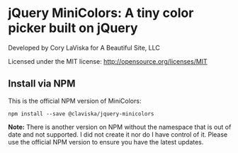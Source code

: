 # jQuery MiniColors: A tiny color picker built on jQuery

Developed by Cory LaViska for A Beautiful Site, LLC

Licensed under the MIT license: http://opensource.org/licenses/MIT

## Install via NPM

This is the official NPM version of MiniColors:

```
npm install --save @claviska/jquery-minicolors
```

**Note:** There is another version on NPM without the namespace that is out of date and not supported. I did not create it nor do I have control of it. Please use the official NPM version to ensure you have the latest updates.
